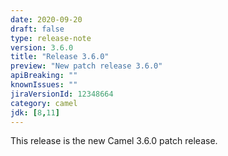 ```yaml
---
date: 2020-09-20
draft: false
type: release-note
version: 3.6.0
title: "Release 3.6.0"
preview: "New patch release 3.6.0"
apiBreaking: ""
knownIssues: ""
jiraVersionId: 12348664
category: camel
jdk: [8,11]
---
```


This release is the new Camel 3.6.0 patch release.
